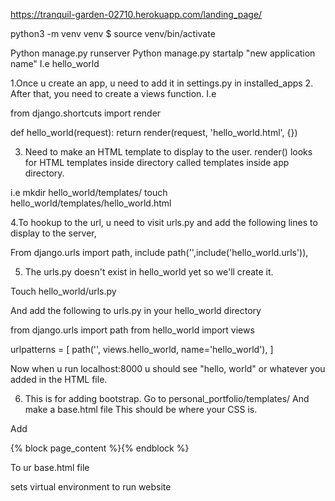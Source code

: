 https://tranquil-garden-02710.herokuapp.com/landing_page/


python3 -m venv venv
$ source venv/bin/activate


Python manage.py runserver
Python manage.py startalp "new application name" I.e hello_world

1.Once u create an app, u need to add it in settings.py in installed_apps
2. After that, you need to create a views function. I.e

from django.shortcuts import render

def hello_world(request):
    return render(request, 'hello_world.html', {})

3. Need to make an HTML template to display to the user. render() looks for HTML templates inside directory called templates inside app directory.

i.e mkdir hello_world/templates/
    touch hello_world/templates/hello_world.html

4.To hookup to the url, u need to visit urls.py and add the following lines to display to the server,

From django.urls import path, include
path('',include('hello_world.urls')),

5. The urls.py doesn't exist in hello_world yet so we'll create it.

Touch hello_world/urls.py

And add the following to urls.py in your hello_world directory

from django.urls import path
from hello_world import views

urlpatterns = [
    path('', views.hello_world, name='hello_world'),
]

Now when u run localhost:8000 u should see "hello, world" or whatever you added in the HTML file. 

6. This is for adding bootstrap.
Go to personal_portfolio/templates/
And make a base.html file
This should be where your CSS is.

Add 

{% block page_content %}{% endblock %}

To ur base.html file


sets virtual environment to run website


<link rel="stylesheet" href="https://stackpath.bootstrapcdn.com/bootstrap/4.1.3/css/bootstrap.min.css" integrity="sha384-MCw98/SFnGE8fJT3GXwEOngsV7Zt27NXFoaoApmYm81iuXoPkFOJwJ8ERdknLPMO" crossorigin="anonymous">


<script src="https://code.jquery.com/jquery-3.3.1.slim.min.js" integrity="sha384-q8i/X+965DzO0rT7abK41JStQIAqVgRVzpbzo5smXKp4YfRvH+8abtTE1Pi6jizo" crossorigin="anonymous"></script>
<script src="https://cdnjs.cloudflare.com/ajax/libs/popper.js/1.14.3/umd/popper.min.js" integrity="sha384-ZMP7rVo3mIykV+2+9J3UJ46jBk0WLaUAdn689aCwoqbBJiSnjAK/l8WvCWPIPm49" crossorigin="anonymous"></script>
<script src="https://stackpath.bootstrapcdn.com/bootstrap/4.1.3/js/bootstrap.min.js" integrity="sha384-ChfqqxuZUCnJSK3+MXmPNIyE6ZbWh2IMqE241rYiqJxyMiZ6OW/JmZQ5stwEULTy" crossorigin="anonymous"></script> 


